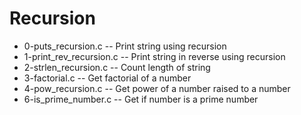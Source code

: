 # Recursion
- 0-puts_recursion.c -- Print string using recursion
- 1-print_rev_recursion.c -- Print string in reverse using recursion
- 2-strlen_recursion.c -- Count length of string
- 3-factorial.c -- Get factorial of a number
- 4-pow_recursion.c -- Get power of a number raised to a number
- 6-is_prime_number.c -- Get if number is a prime number
